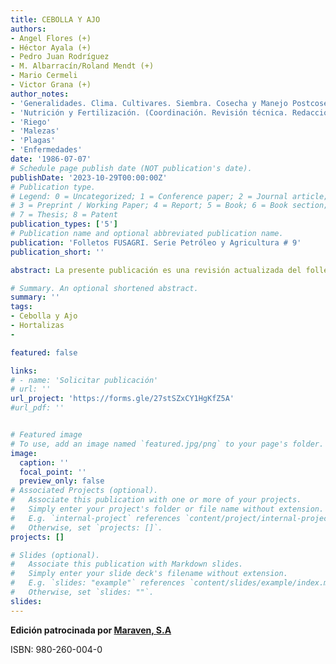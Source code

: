 ```yaml
---
title: CEBOLLA Y AJO
authors:
- Angel Flores (+) 
- Héctor Ayala (+)
- Pedro Juan Rodríguez
- M. Albarracín/Roland Mendt (+)
- Mario Cermeli
- Victor Grana (+)
author_notes:
- 'Generalidades. Clima. Cultivares. Siembra. Cosecha y Manejo Postcosecha'
- 'Nutrición y Fertilización. (Coordinación. Revisión técnica. Redacción)'
- 'Riego'
- 'Malezas'
- 'Plagas'
- 'Enfermedades'
date: '1986-07-07'
# Schedule page publish date (NOT publication's date).
publishDate: '2023-10-29T00:00:00Z'
# Publication type.
# Legend: 0 = Uncategorized; 1 = Conference paper; 2 = Journal article;
# 3 = Preprint / Working Paper; 4 = Report; 5 = Book; 6 = Book section;
# 7 = Thesis; 8 = Patent
publication_types: ['5']
# Publication name and optional abbreviated publication name.
publication: 'Folletos FUSAGRI. Serie Petróleo y Agricultura # 9'
publication_short: ''

abstract: La presente publicación es una revisión actualizada del folleto Cebolla y Ajo (Serie A, No. 39), editado en 1975. En ella se explica y se dan recomendaciones acerca de cómo conducir estos cultivos mediante prácticas comprobadamente apropiadas, desde antes de la siembra, hasta el manejo de los productos después de cosechados. Igualmente, se sugieren los cultivares que han demostrado tener mayor potencial productivo y superior calidad. Al presentar este noveno título, ratificamos nuestro agradecimiento a todas las instituciones y personas que nos han dado apoyo (Fundación Shell, Fundación Vollmer, Ministerio de Agricultura y Cría), particularmente a MARAVEN que ha financiado la impresión.

# Summary. An optional shortened abstract.
summary: ''
tags:
- Cebolla y Ajo
- Hortalizas
- 

featured: false

links:
# - name: 'Solicitar publicación'
# url: ''
url_project: 'https://forms.gle/27stSZxCY1HgKfZ5A'
#url_pdf: ''


# Featured image
# To use, add an image named `featured.jpg/png` to your page's folder. 
image:
  caption: ''
  focal_point: ''
  preview_only: false
# Associated Projects (optional).
#   Associate this publication with one or more of your projects.
#   Simply enter your project's folder or file name without extension.
#   E.g. `internal-project` references `content/project/internal-project/index.md`.
#   Otherwise, set `projects: []`.
projects: []

# Slides (optional).
#   Associate this publication with Markdown slides.
#   Simply enter your slide deck's filename without extension.
#   E.g. `slides: "example"` references `content/slides/example/index.md`.
#   Otherwise, set `slides: ""`.
slides:
---
```

**Edición patrocinada por [Maraven, S.A](https://es.wikipedia.org/wiki/Maraven)**

ISBN: 980-260-004-0


